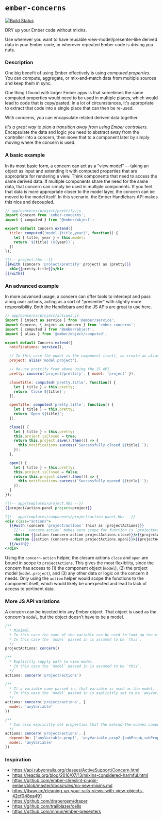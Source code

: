 # `ember-concerns`
[![Build Status](https://travis-ci.org/patcoll/ember-concerns.svg?branch=master)](https://travis-ci.org/patcoll/ember-concerns)

DRY up your Ember code without mixins.

Use wherever you want to have reusable view-model/presenter-like derived data in your Ember code, or wherever repeated Ember code is driving you nuts.

### Description

One big benefit of using Ember effectively is using *computed properties*. You can compute, aggregate, or mix-and-match data from multiple sources and keep them in sync.

One thing I found with larger Ember apps is that sometimes the same computed properties would need to be used in multiple places, which would lead to code that is copy/pasted. In a lot of circumstances, it's appropriate to extract that code into a single place that can then be re-used.

With concerns, you can encapsulate related derived data together.

*It's a great way to plan a transition away from using Ember controllers.* Encapsulate the data and logic you need to abstract away from the controller into a concern, then move that to a component later by simply moving where the concern is used.


### A basic example

In its most basic form, a concern can act as a "view model" -- taking an object as input and extending it with computed properties that are appropriate for rendering a view. Think components that need to access the same derived data. If multiple components share the need for the same data, that concern can simply be used in multiple components. If you feel that data is more appropriate closer to the model layer, the concern can be moved to the model itself. In this scenario, the Ember Handlebars API makes this nice and decoupled.

```js
// app/concerns/project/prettify.js
import Concern from 'ember-concerns';
import { computed } from '@ember/object';

export default Concern.extend({
  title: computed('model.{title,year}', function() {
    let { title, year } = this.model;
    return `${title} (${year})`;
  })
});
```

```hbs
{{!-- project.hbs --}}
{{#with (concern 'project/prettify' project) as |pretty|}}
  <h1>{{pretty.title}}</h1>
{{/with}}
```


### An advanced example

In more advanced usage, a concern can offer tools to intercept and pass along user actions, acting as a sort of "presenter" with slightly more responsibility. Both the Handlebars and the JS APIs are great to use here.

```js
// app/concerns/project/actions.js
import { inject as service } from '@ember/service';
import Concern, { inject as concern } from 'ember-concerns';
import { computed } from '@ember/object';
import { alias } from '@ember/object/computed';

export default Concern.extend({
  notifications: service(),

  // In this case the model is the component itself, so create an alias to the thing we need.
  project: alias('model.project'),

  // Re-use prettify from above using the JS API.
  pretty: concern('project/prettify', { model: 'project' }),

  closeTitle: computed('pretty.title', function() {
    let { title } = this.pretty;
    return `Close ${title}`;
  }),

  openTitle: computed('pretty.title', function() {
    let { title } = this.pretty;
    return `Open ${title}`;
  }),

  close() {
    let { title } = this.pretty;
    this.project.isClosed = true;
    return this.project.save().then(() => {
      this.notifications.success(`Successfully closed ${title}.`);
    });
  },

  open() {
    let { title } = this.pretty;
    this.project.isClosed = false;
    return this.project.save().then(() => {
      this.notifications.success(`Successfully opened ${title}.`);
    });
  }
});
```

```hbs
{{!-- app/templates/project.hbs --}}
{{project/action-panel project=project}}

{{!-- app/templates/components/project/action-panel.hbs --}}
<div class="actions">
  {{#with (concern 'project/actions' this) as |projectActions|}}
    {{!-- `concern-action` makes sure scope for function is `projectActions` --}}
    <button {{action (concern-action projectActions.close)}}>{{projectActions.closeTitle}}</button>
    <button {{action (concern-action projectActions.open)}}>{{projectActions.openTitle}}</button>
  {{/with}}
</div>
```

Using the `concern-action` helper, the closure actions `close` and `open` are bound in scope to `projectActions`. This gives the most flexibility, since the concern has access to (1) the component object (`model`), (2) the project model (`model.project`), and (3) any other data or logic on the concern it needs. Only using the `action` helper would scope the functions to the component itself, which would likely be unexpected and lead to lack of access to pertinent data.


### More JS API variations

A concern can be injected into any Ember object. That object is used as the concern's `model`, but the object doesn't have to be a model.

```js
/**
  * Minimal.
  * In this case the name of the variable can be used to look up the view model.
  * In this case the `model` passed in is assumed to be `this`.
  */
projectActions: concern()

/**
  * Explicitly supply path to view model.
  * In this case the `model` passed in is assumed to be `this`.
  */
actions: concern('project/actions')

/**
  * If a variable name passed in, that variable is used as the model.
  * In this case the `model` passed in is explicitly set to be `anyVariable`.
  */
actions: concern('project/actions', {
  model: 'anyVariable'
})

/**
  * Can also explicitly set properties that the behind-the-scenes computed property depends on:
  */
actions: concern('project/actions', {
  dependsOn: ['anyVariable.prop1', 'anyVariable.prop2.{subPropA,subPropB}'],
  model: 'anyVariable'
})
```

### Inspiration

- https://api.rubyonrails.org/classes/ActiveSupport/Concern.html
- https://reactjs.org/blog/2016/07/13/mixins-considered-harmful.html
- https://github.com/ember-cli/eslint-plugin-ember/blob/master/docs/rules/no-new-mixins.md
- https://jtway.co/cleaning-up-your-rails-views-with-view-objects-42cf048ea491
- https://github.com/drapergem/draper
- https://github.com/trailblazer/cells
- https://github.com/mmun/ember-presenters